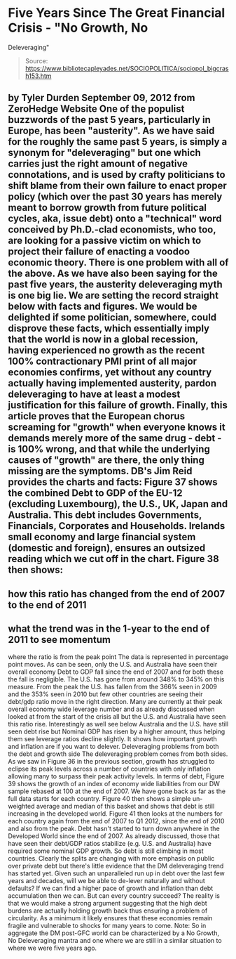 # Five Years Since The Great Financial Crisis - "No Growth, No 
Deleveraging"

> Source: https://www.bibliotecapleyades.net/SOCIOPOLITICA/sociopol_bigcrash153.htm

by Tyler Durden
September 09, 2012
from
ZeroHedge Website
One of the populist buzzwords of the past 5
years, particularly in Europe, has been "austerity".
As we have said for the roughly the same past 5
years, is simply a synonym for "deleveraging"
but one which carries just the right amount of negative connotations, and is
used by crafty politicians to shift blame from their own failure to enact
proper policy (which over the past 30 years has merely meant to borrow
growth from future political cycles, aka, issue debt) onto a "technical"
word conceived by Ph.D.-clad economists, who too, are looking for a passive
victim on which to project their failure of enacting a voodoo economic
theory.
There is one problem with all of the above. As
we have also been saying for the past five years, the
austerity deleveraging
myth is one big lie.
We are setting the record straight below with
facts and figures.
We would be delighted if some politician, somewhere,
could disprove these facts, which essentially imply that the world is now in
a global recession, having experienced no growth as the recent 100% contractionary PMI print of all major economies confirms, yet without any
country actually having implemented austerity, pardon deleveraging to have
at least a modest justification for this failure of growth.
Finally, this article proves that the European
chorus screaming for "growth" when everyone knows it demands merely more of
the same drug - debt - is 100% wrong, and that while the underlying
causes of "growth" are there, the only thing missing are the symptoms.
DB's Jim Reid provides the charts and
facts:
Figure 37 shows the combined Debt to GDP of the
EU-12 (excluding Luxembourg), the U.S., UK, Japan and Australia.
This debt includes Governments, Financials,
Corporates and Households. Irelands small economy and large financial
system (domestic and foreign), ensures an outsized reading which we cut off
in the chart.
Figure 38 then shows:
-
how this ratio has changed from the end
of 2007 to the end of 2011
-
what the trend was in the 1-year to the
end of 2011 to see momentum
-
where the ratio is from the peak point
The data is represented in percentage point
moves.
As can be seen, only the U.S. and Australia have
seen their overall economy Debt to GDP fall since the end of 2007 and for
both these the fall is negligible.
The U.S. has gone from around 348% to 345% on
this measure. From the peak the U.S. has fallen from the 366% seen in 2009
and the 353% seen in 2010 but few other countries are seeing their debt/gdp
ratio move in the right direction.
Many are currently at their peak overall
economy wide leverage number and as already discussed when looked at from
the start of the crisis all but the U.S. and Australia have seen this ratio
rise. Interestingly as well see below Australia and the U.S. have still
seen debt rise but Nominal GDP has risen by a higher amount, thus helping
them see leverage ratios decline slightly.
It shows how important growth and inflation are
if you want to delever.
Deleveraging problems
from both the debt and growth side
The deleveraging problem comes from both sides.
As we saw in Figure 36 in the previous section,
growth has struggled to eclipse its peak levels across a number of countries
with only inflation allowing many to surpass their peak activity levels. In
terms of debt, Figure 39 shows the growth of an index of economy wide
liabilities from our DW sample rebased at 100 at the end of 2007.
We have gone back as far as the full data starts
for each country.
Figure 40 then shows a simple un-weighted
average and median of this basket and shows that debt is still increasing in
the developed world.
Figure 41 then looks at the numbers for each
country again from the end of 2007 to Q1 2012, since the end of 2010 and
also from the peak.
Debt hasn't started to turn down anywhere in the
Developed World since the end of 2007. As already discussed, those that have
seen their debt/GDP ratios stabilize (e.g. U.S. and Australia) have required
some nominal GDP growth.
So debt is still climbing in most countries.
Clearly the splits are changing with more
emphasis on public over private debt but there's little evidence that the DM
deleveraging trend has started yet.
Given such an unparalleled run up in debt over
the last few years and decades, will we be able to de-lever naturally and
without defaults? If we can find a higher pace of growth and inflation than
debt accumulation then we can.
But can every country succeed? The reality is
that we would make a strong argument suggesting that the high debt burdens
are actually holding growth back thus ensuring a problem of circularity.
As a minimum it likely ensures that these
economies remain fragile and vulnerable to shocks for many years to come.
Note: So
in aggregate the DM post-GFC world can be characterized by a No
Growth, No Deleveraging mantra and one where we are still in a
similar situation to where we were five years ago.
